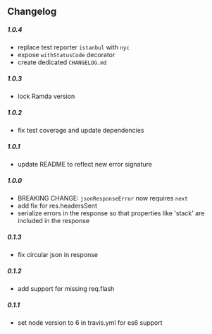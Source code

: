 ## Changelog

##### 1.0.4
- replace test reporter `istanbul` with `nyc`
- expose `withStatusCode` decorator
- create dedicated `CHANGELOG.md`

##### 1.0.3
- lock Ramda version

##### 1.0.2
- fix test coverage and update dependencies

##### 1.0.1
- update README to reflect new error signature

##### 1.0.0
- BREAKING CHANGE: `jsonResponseError` now requires `next`
- add fix for res.headersSent
- serialize errors in the response so that properties like 'stack' are included in the response

##### 0.1.3
- fix circular json in response

##### 0.1.2
- add support for missing req.flash

##### 0.1.1
- set node version to 6 in travis.yml for es6 support







